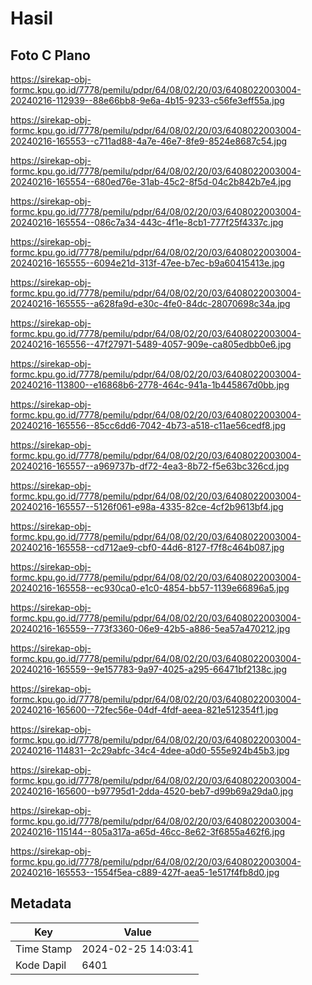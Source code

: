 # Hasil

## Foto C Plano

https://sirekap-obj-formc.kpu.go.id/7778/pemilu/pdpr/64/08/02/20/03/6408022003004-20240216-112939--88e66bb8-9e6a-4b15-9233-c56fe3eff55a.jpg

https://sirekap-obj-formc.kpu.go.id/7778/pemilu/pdpr/64/08/02/20/03/6408022003004-20240216-165553--c711ad88-4a7e-46e7-8fe9-8524e8687c54.jpg

https://sirekap-obj-formc.kpu.go.id/7778/pemilu/pdpr/64/08/02/20/03/6408022003004-20240216-165554--680ed76e-31ab-45c2-8f5d-04c2b842b7e4.jpg

https://sirekap-obj-formc.kpu.go.id/7778/pemilu/pdpr/64/08/02/20/03/6408022003004-20240216-165554--086c7a34-443c-4f1e-8cb1-777f25f4337c.jpg

https://sirekap-obj-formc.kpu.go.id/7778/pemilu/pdpr/64/08/02/20/03/6408022003004-20240216-165555--6094e21d-313f-47ee-b7ec-b9a60415413e.jpg

https://sirekap-obj-formc.kpu.go.id/7778/pemilu/pdpr/64/08/02/20/03/6408022003004-20240216-165555--a628fa9d-e30c-4fe0-84dc-28070698c34a.jpg

https://sirekap-obj-formc.kpu.go.id/7778/pemilu/pdpr/64/08/02/20/03/6408022003004-20240216-165556--47f27971-5489-4057-909e-ca805edbb0e6.jpg

https://sirekap-obj-formc.kpu.go.id/7778/pemilu/pdpr/64/08/02/20/03/6408022003004-20240216-113800--e16868b6-2778-464c-941a-1b445867d0bb.jpg

https://sirekap-obj-formc.kpu.go.id/7778/pemilu/pdpr/64/08/02/20/03/6408022003004-20240216-165556--85cc6dd6-7042-4b73-a518-c11ae56cedf8.jpg

https://sirekap-obj-formc.kpu.go.id/7778/pemilu/pdpr/64/08/02/20/03/6408022003004-20240216-165557--a969737b-df72-4ea3-8b72-f5e63bc326cd.jpg

https://sirekap-obj-formc.kpu.go.id/7778/pemilu/pdpr/64/08/02/20/03/6408022003004-20240216-165557--5126f061-e98a-4335-82ce-4cf2b9613bf4.jpg

https://sirekap-obj-formc.kpu.go.id/7778/pemilu/pdpr/64/08/02/20/03/6408022003004-20240216-165558--cd712ae9-cbf0-44d6-8127-f7f8c464b087.jpg

https://sirekap-obj-formc.kpu.go.id/7778/pemilu/pdpr/64/08/02/20/03/6408022003004-20240216-165558--ec930ca0-e1c0-4854-bb57-1139e66896a5.jpg

https://sirekap-obj-formc.kpu.go.id/7778/pemilu/pdpr/64/08/02/20/03/6408022003004-20240216-165559--773f3360-06e9-42b5-a886-5ea57a470212.jpg

https://sirekap-obj-formc.kpu.go.id/7778/pemilu/pdpr/64/08/02/20/03/6408022003004-20240216-165559--9e157783-9a97-4025-a295-66471bf2138c.jpg

https://sirekap-obj-formc.kpu.go.id/7778/pemilu/pdpr/64/08/02/20/03/6408022003004-20240216-165600--72fec56e-04df-4fdf-aeea-821e512354f1.jpg

https://sirekap-obj-formc.kpu.go.id/7778/pemilu/pdpr/64/08/02/20/03/6408022003004-20240216-114831--2c29abfc-34c4-4dee-a0d0-555e924b45b3.jpg

https://sirekap-obj-formc.kpu.go.id/7778/pemilu/pdpr/64/08/02/20/03/6408022003004-20240216-165600--b97795d1-2dda-4520-beb7-d99b69a29da0.jpg

https://sirekap-obj-formc.kpu.go.id/7778/pemilu/pdpr/64/08/02/20/03/6408022003004-20240216-115144--805a317a-a65d-46cc-8e62-3f6855a462f6.jpg

https://sirekap-obj-formc.kpu.go.id/7778/pemilu/pdpr/64/08/02/20/03/6408022003004-20240216-165553--1554f5ea-c889-427f-aea5-1e517f4fb8d0.jpg


## Metadata

| Key        | Value               |
| ---------- | ------------------- |
| Time Stamp | 2024-02-25 14:03:41 |
| Kode Dapil | 6401                |



